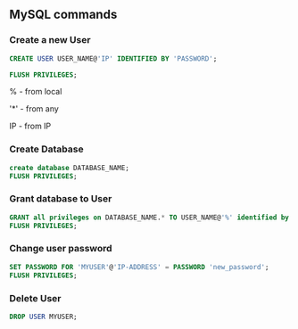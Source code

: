 ## MySQL commands

### Create a new User

~~~sql
CREATE USER USER_NAME@'IP' IDENTIFIED BY 'PASSWORD';
~~~

~~~sql
FLUSH PRIVILEGES;
~~~

% - from local

'*' - from any

IP - from IP


### Create Database

~~~sql
create database DATABASE_NAME;
FLUSH PRIVILEGES;
~~~


### Grant database to User

~~~sql
GRANT all privileges on DATABASE_NAME.* TO USER_NAME@'%' identified by 'PASSWORD';
FLUSH PRIVILEGES;
~~~


### Change user password

~~~sql
SET PASSWORD FOR 'MYUSER'@'IP-ADDRESS' = PASSWORD 'new_password'; 
FLUSH PRIVILEGES;
~~~

### Delete User

~~~sql
DROP USER MYUSER;
~~~